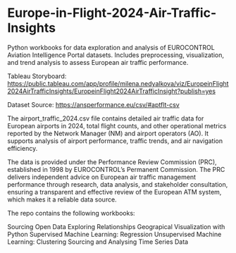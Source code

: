 # Europe-in-Flight-2024-Air-Traffic-Insights
Python workbooks for data exploration and analysis of EUROCONTROL Aviation Intelligence Portal datasets. 
Includes preprocessing, visualization, and trend analysis to assess European air traffic performance.

Tableau Storyboard: https://public.tableau.com/app/profile/milena.nedyalkova/viz/EuropeinFlight2024AirTrafficInsights/EuropeinFlight2024AirTrafficInsight?publish=yes

Dataset Source: https://ansperformance.eu/csv/#aptflt-csv

The airport_traffic_2024.csv file contains detailed air traffic data for European airports in
2024, total flight counts, and other operational metrics reported by the Network Manager
(NM) and airport operators (AO). It supports analysis of airport performance, traffic trends,
and air navigation efficiency.

The data is provided under the Performance Review Commission (PRC), established in 1998
by EUROCONTROL’s Permanent Commission. The PRC delivers independent advice on
European air traffic management performance through research, data analysis, and
stakeholder consultation, ensuring a transparent and effective review of the European ATM
system, which makes it a reliable data source. 

The repo contains the following workbooks:

Sourcing Open Data
Exploring Relationships
Geograpical Visualization with Python
Supervised Machine Learning: Regression
Unsupervised Machine Learning: Clustering
Sourcing and Analysing Time Series Data 

